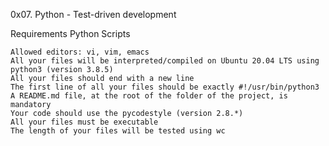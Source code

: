 0x07. Python - Test-driven development

Requirements
Python Scripts

    Allowed editors: vi, vim, emacs
    All your files will be interpreted/compiled on Ubuntu 20.04 LTS using python3 (version 3.8.5)
    All your files should end with a new line
    The first line of all your files should be exactly #!/usr/bin/python3
    A README.md file, at the root of the folder of the project, is mandatory
    Your code should use the pycodestyle (version 2.8.*)
    All your files must be executable
    The length of your files will be tested using wc
